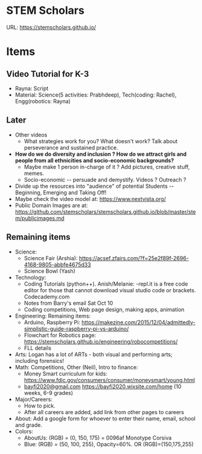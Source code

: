 # STEM Scholars
URL: https://stemscholars.github.io/

# Items
## Video Tutorial for K-3
  * Rayna: Script
  * Material: Science(5 activities: Prabhdeep), Tech(coding: Rachel), Engg(robotics: Rayna)
## Later
* Other videos
  * What strategies work for you? What doesn't work? Talk about perseverance and sustained practice.
* **How do we do diversity and inclusion ? How do we attract girls and people from all ethnicities and socio-economic backgrounds?**
  * Maybe make 1 person in-charge of it ? Add pictures, creative stuff, memes.
  * Socio-economic -- persuade and demystify. Videos ? Outreach ?
* Divide up the resources into "audience" of potential Students -- Beginning, Emerging and Taking Off!
* Maybe check the video model at: https://www.nextvista.org/
* Public Domain Images are at: https://github.com/stemscholars/stemscholars.github.io/blob/master/stem/publicimages.md
## Remaining items
* Science: 
  * Science Fair (Arshia): https://acsef.zfairs.com/?f=25e2f89f-2696-4168-9805-abbfe4675d33 
  * Science Bowl (Yash)
* Technology: 
  * Coding Tutorials (python++). Anish/Melanie: -repl.it is a free code editor for those that cannot download visual studio code or brackets. Codecademy.com
  * Notes from Barry's email Sat Oct 10
  * Coding competitions, Web page design, making apps, animation
* Engineering: Remaining items:
  * Arduino, Raspberry Pi: https://makezine.com/2015/12/04/admittedly-simplistic-guide-raspberry-pi-vs-arduino/ 
  * Flowchart for Robotics page: https://stemscholars.github.io/engineering/robocompetitions/ 
  * FLL details
* Arts: Logan has a lot of ARTs - both visual and performing arts; including forensics!
* Math: Competitions, Other (Neil), Intro to finance: 
  * Money Smart curriculum for kids: https://www.fdic.gov/consumers/consumer/moneysmart/young.html
  * bayfi2020@gmail.com https://bayfi2020.wixsite.com/home (10 weeks, 6-9 grades)
* Major/Careers: 
  * How to pick.
  * After all careers are added, add link from other pages to careers
* About: Add a google form for whoever to enter their name, email, school and grade.
* Colors: 
  * AboutUs: (RGB) = (0, 150, 175) = 0096af Monotype Corsiva
  * Blue: (RGB) = (50, 100, 255), Opacity=60%. OR (RGB)=(150,175,255)
